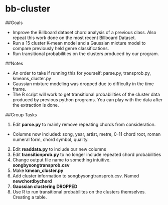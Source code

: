 # bb-cluster

##Goals
* Improve the Billboard dataset chord analysis of a previous class. Also repeat this work done on the most recent Billboard Dataset.
* Run a 15 cluster K-mean model and a Gaussian mixture model to compare previously held genre classifications. 
* Run transitional probabilities on the clusters produced by our program.

##Notes
* An order to take if running this for yourself: parse.py, transprob.py, kmeans_cluster.py 
* Gaussian mixture modeling was dropped due to difficulty in the time frame.
* The R script will work to get transitional probabilities of the cluster data produced by previous python programs. You can play with the data after the extraction is done.


##Group Tasks
1. Edit **parse.py** to mainly remove repeating chords from consideration.
  * Columns now included: song, year, artist, metre, 0-11 chord root, roman numeral form, chord symbol, quality.
2. Edit **readdata.py** to include our new columns  
3. Edit **transitionprob.py** to no longer include repeated chord probabilities
4. Change output file name to something intuitive. **songbysongtransprob.csv**
5. Make **kmean_cluster.py**
6. Add cluster information to songbysongtransprob.csv. Named **newchordbychord**
7. **Gaussian clustering DROPPED**
8. Use R to run transitional probabilites on the clusters themselves. Creating a table.
